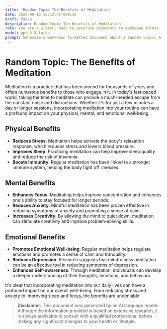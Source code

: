 ```yaml
---
title: 'Random Topic The Benefits of Meditation'
date: 2023-09-16 15:13:43.089136
draft: false
description: Random Topic The Benefits of Meditation
role: You are a writer, made to generate documents in markdown format. It is very important that all of the documents you generate are in valid markdown format.
model: gpt-3.5-turbo
prompt: Generate a markdown formatted document about a random topic. At the bottom, include a disclaimer explaining that the document was generated by you. The first line of the document should be the title. Make sure that the entire document is in proper markdown format, using a mix of various tags to make the document visually appealing.
---
```


# Random Topic: The Benefits of Meditation

Meditation is a practice that has been around for thousands of years and offers numerous benefits to those who engage in it. In today's fast-paced world, taking the time to meditate can provide a much-needed escape from the constant noise and distractions. Whether it's for just a few minutes a day or longer sessions, incorporating meditation into your routine can have a profound impact on your physical, mental, and emotional well-being.

## Physical Benefits

* **Reduces Stress**: Meditation helps activate the body's relaxation response, which reduces stress and lowers blood pressure.
* **Improves Sleep**: Practicing meditation can help improve sleep quality and reduce the risk of insomnia.
* **Boosts Immunity**: Regular meditation has been linked to a stronger immune system, helping the body fight off illnesses.

## Mental Benefits

* **Enhances Focus**: Meditating helps improve concentration and enhances one's ability to stay focused for longer periods.
* **Reduces Anxiety**: Mindful meditation has been proven effective in reducing symptoms of anxiety and promoting a sense of calm.
* **Increases Creativity**: By allowing the mind to quiet down, meditation can stimulate creativity and improve problem-solving skills.

## Emotional Benefits

* **Promotes Emotional Well-being**: Regular meditation helps regulate emotions and promotes a sense of calm and tranquility.
* **Reduces Depression**: Research suggests that mindfulness meditation can be an effective tool in reducing symptoms of depression.
* **Enhances Self-awareness**: Through meditation, individuals can develop a deeper understanding of their thoughts, emotions, and behaviors.

It's clear that incorporating meditation into our daily lives can have a profound impact on our overall well-being. From reducing stress and anxiety to improving sleep and focus, the benefits are undeniable.

> **Disclaimer:** This document was generated by an AI language model. Although the information provided is based on extensive research, it is always advisable to consult with a qualified professional before making any significant changes to your health or lifestyle.